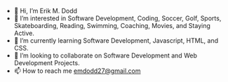 - 👋 Hi, I’m Erik M. Dodd
- 👀 I’m interested in Software Development, Coding, Soccer, Golf, Sports, Skateboarding, Reading, Swimming, Coaching, Movies, and Staying Active.
- 🌱 I’m currently learning Software Development, Javascript, HTML, and CSS.
- 💞️ I’m looking to collaborate on Software Development and Web Development Projects.
- 📫 How to reach me emdodd27@gmail.com

<!---
emdodd27/emdodd27 is a ✨ special ✨ repository because its `README.md` (this file) appears on your GitHub profile.
You can click the Preview link to take a look at your changes.
--->
